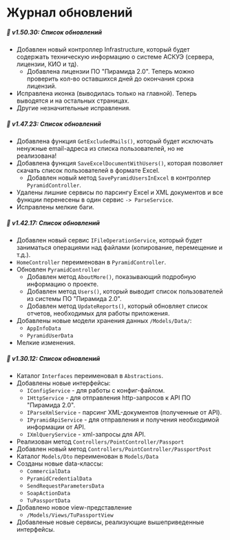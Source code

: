 # Журнал обновлений

##### 🚀 **v1.50.30**: _Список обновлений_
- Добавлен новый контроллер Infrastructure, который будет содержать техническую информацию о системе АСКУЭ (сервера, лицензии, КИО и тд).
  - Добавлена лицензии ПО "Пирамида 2.0". Теперь можно проверить кол-во оставшихся дней до окончания срока лицензий.
- Исправлена иконка (выводилась только на главной). Теперь выводятся и на остальных страницах.
- Другие незначительные исправления.

##### 🚀 **v1.47.23**: _Список обновлений_
- Добавлена функция `GetExcludedMails()`, который будет исключать ненужные email-адреса из списка пользователей, но не реализована!
- Добавлена функция `SaveExcelDocumentWithUsers()`, которая позволяет скачать список пользователей в формате Excel.
  - Добавлен новый метод `SavePyramidUsersInExcel` в контроллер `PyramidController`.
- Удалены лишние сервисы по парсингу Excel и XML документов и все функции перенесены в один сервис `-> ParseService`.
- Исправлены мелкие баги.

##### 🚀 **v1.42.17**: _Список обновлений_

- Добавлен новый сервис `IFileOperationService`, который будет заниматься операциями над файлами (копирование,
  перемещение и т.д.).
- `HomeController` переименован в `PyramidController`.
- Обновлен `PyramidController`
    - Добавлен метод `AboutMore()`, показывающий подробную информацию о проекте.
    - Добавлен метод `Users()`, который выводит список пользователей из системы ПО "Пирамида 2.0".
    - Добавлен метод `UpdateReports()`, который обновляет список отчетов, необходимых для работы приложения.
- Добавлены новые модели хранения данных `/Models/Data/`:
    - `AppInfoData`
    - `PyramidUserData`
- Мелкие изменения.

##### 🚀 **v1.30.12: Список обновлений**

- Каталог `Interfaces` переименовал в `Abstractions`.
- Добавлены новые интерфейсы:
    - `IConfigService` - для работы с конфиг-файлом.
    - `IHttpService` - для отправления http-запросов к API ПО "Пирамида 2.0".
    - `IParseXmlService` - парсинг XML-документов (полученные от API).
    - `IPyramidApiService` - для отправления и получения необходимой информации от API.
    - `IXmlQueryService` - xml-запросы для API.
- Реализован метод `Controllers/PointController/Passport`
- Добавлен новый метод `Controllers/PointController/PassportPost`
- Каталог `Models/Dto` переименован в `Models/Data`
- Созданы новые data-классы:
    - `CommercialData`
    - `PyramidCredentialData`
    - `SendRequestParametersData`
    - `SoapActionData`
    - `TuPassportData`
- Добавлено новое view-представление
    - `/Models/Views/TuPassportView`
- Добавленые новые сервисы, реализующие вышеприведенные интерфейсы.

